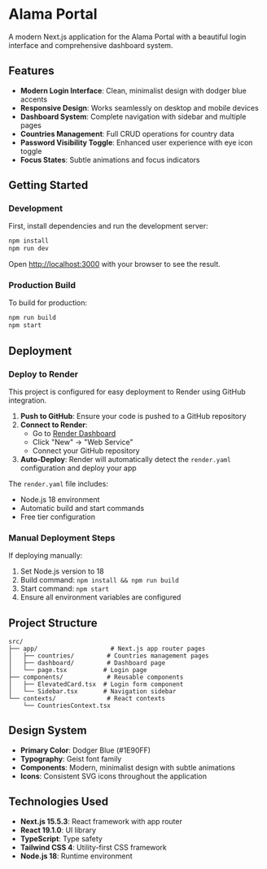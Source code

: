 # Alama Portal

A modern Next.js application for the Alama Portal with a beautiful login interface and comprehensive dashboard system.

## Features

- **Modern Login Interface**: Clean, minimalist design with dodger blue accents
- **Responsive Design**: Works seamlessly on desktop and mobile devices
- **Dashboard System**: Complete navigation with sidebar and multiple pages
- **Countries Management**: Full CRUD operations for country data
- **Password Visibility Toggle**: Enhanced user experience with eye icon toggle
- **Focus States**: Subtle animations and focus indicators

## Getting Started

### Development

First, install dependencies and run the development server:

```bash
npm install
npm run dev
```

Open [http://localhost:3000](http://localhost:3000) with your browser to see the result.

### Production Build

To build for production:

```bash
npm run build
npm start
```

## Deployment

### Deploy to Render

This project is configured for easy deployment to Render using GitHub integration.

1. **Push to GitHub**: Ensure your code is pushed to a GitHub repository
2. **Connect to Render**: 
   - Go to [Render Dashboard](https://dashboard.render.com)
   - Click "New" → "Web Service"
   - Connect your GitHub repository
3. **Auto-Deploy**: Render will automatically detect the `render.yaml` configuration and deploy your app

The `render.yaml` file includes:
- Node.js 18 environment
- Automatic build and start commands
- Free tier configuration

### Manual Deployment Steps

If deploying manually:
1. Set Node.js version to 18
2. Build command: `npm install && npm run build`
3. Start command: `npm start`
4. Ensure all environment variables are configured

## Project Structure

```
src/
├── app/                    # Next.js app router pages
│   ├── countries/         # Countries management pages
│   ├── dashboard/         # Dashboard page
│   └── page.tsx          # Login page
├── components/            # Reusable components
│   ├── ElevatedCard.tsx  # Login form component
│   └── Sidebar.tsx       # Navigation sidebar
└── contexts/              # React contexts
    └── CountriesContext.tsx
```

## Design System

- **Primary Color**: Dodger Blue (#1E90FF)
- **Typography**: Geist font family
- **Components**: Modern, minimalist design with subtle animations
- **Icons**: Consistent SVG icons throughout the application

## Technologies Used

- **Next.js 15.5.3**: React framework with app router
- **React 19.1.0**: UI library
- **TypeScript**: Type safety
- **Tailwind CSS 4**: Utility-first CSS framework
- **Node.js 18**: Runtime environment
